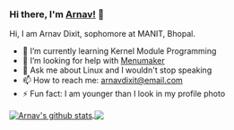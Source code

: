 ### Hi there, I'm [Arnav!](https://arnav-resume.netlify.app) 👋   
Hi, I am Arnav Dixit, sophomore at MANIT, Bhopal.   

- 🌱 I’m currently learning Kernel Module Programming
- 🤔 I’m looking for help with [Menumaker](https://github.com/arnav127/menumaker/)
- 💬 Ask me about Linux and I wouldn't stop speaking
- 📫 How to reach me: [arnavdixit@email.com](mailto:arnavdixit@email.com)
- ⚡ Fun fact: I am younger than I look in my profile photo 

<a href="https://github.com/anuraghazra/github-readme-stats">
  <img align="center" src="https://github-readme-stats.anuraghazra1.vercel.app/api?username=arnav127&show_icons=true&include_all_commits=true" alt="Arnav's github stats" />
</a>
<a href="https://github.com/anuraghazra/github-readme-stats">
  <!-- Change the `github-readme-stats.anuraghazra1.vercel.app` to `github-readme-stats.vercel.app`  -->
  <img align="center" src="https://github-readme-stats.vercel.app/api/top-langs/?username=arnav127&layout=compact&hide=Jupyter%20Notebook" />
</a>

<!--
**arnav127/arnav127** is a ✨ _special_ ✨ repository because its `README.md` (this file) appears on your GitHub profile.

Here are some ideas to get you started:

- 🔭 I’m currently working on ...
- 🌱 I’m currently learning ...
- 👯 I’m looking to collaborate on ...
- 🤔 I’m looking for help with ...
- 💬 Ask me about ...
- 📫 How to reach me: ...
- 😄 Pronouns: ...
- ⚡ Fun fact: ...
-->
